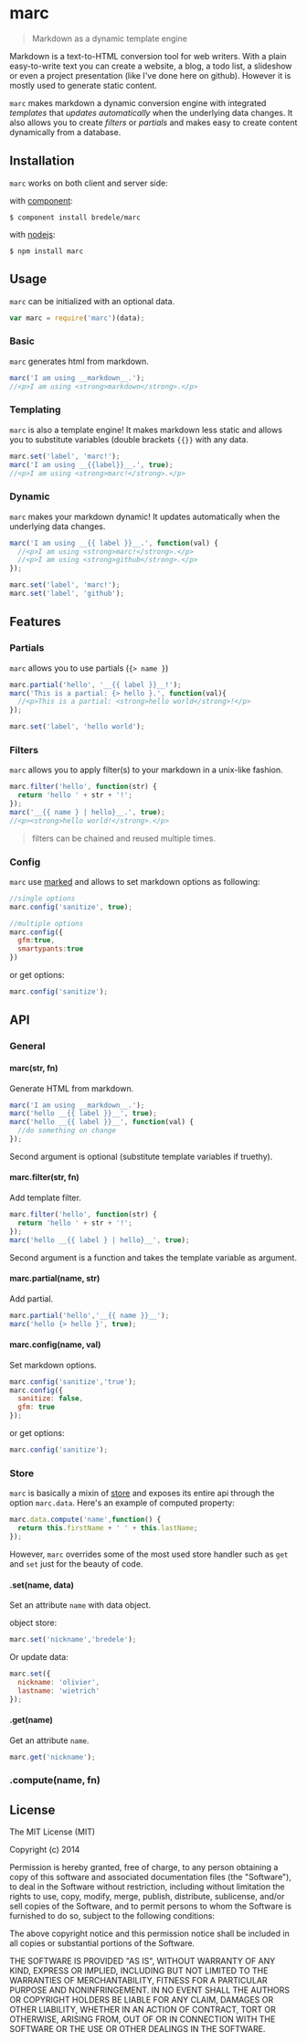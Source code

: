 
# marc

  > Markdown as a dynamic template engine


Markdown is a text-to-HTML conversion tool for web writers. With a plain easy-to-write text you can create a website, a blog, a todo list, a slideshow or even a project presentation (like I've done here on github). However it is mostly used to generate static content.

`marc` makes markdown a dynamic conversion engine with integrated *templates* that *updates automatically* when the underlying data changes. It also allows you to create *filters* or *partials* and makes easy to create content dynamically from a database.

## Installation

`marc` works on both client and server side:
  
  with [component](http://component.io):

    $ component install bredele/marc

  with [nodejs](http://nodejs.org):

    $ npm install marc


## Usage

  `marc` can be initialized with an optional data.

```js
var marc = require('marc')(data);
```

### Basic

  `marc` generates html from markdown.

```js
marc('I am using __markdown__.');
//<p>I am using <strong>markdown</strong>.</p>
```

### Templating

  `marc` is also a template engine! It makes markdown less static and allows you to substitute variables (double brackets `{{}}` with any data.

```js
marc.set('label', 'marc!');
marc('I am using __{{label}}__.', true);
//<p>I am using <strong>marc!</strong>.</p>
```

### Dynamic

  `marc` makes your markdown dynamic! It updates automatically when the underlying data changes.

```js
marc('I am using __{{ label }}__.', function(val) {
  //<p>I am using <strong>marc!</strong>.</p>
  //<p>I am using <strong>github</strong>.</p>  
});

marc.set('label', 'marc!');
marc.set('label', 'github');
```

## Features

### Partials

  `marc` allows you to use partials (`{> name }`)


```js
marc.partial('hello', '__{{ label }}__!');
marc('This is a partial: {> hello }.', function(val){
  //<p>This is a partial: <strong>hello world</strong>!</p>
});

marc.set('label', 'hello world');
```

### Filters

  `marc` allows you to apply filter(s) to your markdown in a unix-like fashion.

```js
marc.filter('hello', function(str) {
  return 'hello ' + str + '!';
});
marc('__{{ name } | hello}__.', true);
//<p><strong>hello world!</strong>.</p>
```

  > filters can be chained and reused multiple times.

<!-- ### Expressions

  You can use grouping, binary operators, identifiers, comparators and ternary operators...

```js
marc.set('items', ['item1', 'item2']);
marc('There is __{{items.length}}__ item{{ items.length !== 1 ? 's' : '' }}.', true);
//<p>There is <strong>2</strong> items.</p>
```

  ...directly from your markdown. -->

### Config

  `marc` use [marked](https://github.com/chjj/marked) and allows to set markdown options as following:

```js
//single options
marc.config('sanitize', true);

//multiple options
marc.config({
  gfm:true,
  smartypants:true
})
```

  or get options:

```js
marc.config('sanitize');
```


## API

### General

#### marc(str, fn)

  Generate HTML from markdown.

```js
marc('I am using __markdown__.');
marc('hello __{{ label }}__', true);
marc('hello __{{ label }}__', function(val) {
  //do something on change
});
```

  Second argument is optional (substitute template variables if truethy).


#### marc.filter(str, fn)

  Add template filter. 

```js
marc.filter('hello', function(str) {
  return 'hello ' + str + '!';
});
marc('hello __{{ label } | hello}__', true);

```

  Second argument is a function and takes the template variable as argument.

#### marc.partial(name, str)

  Add partial. 

```js
marc.partial('hello','__{{ name }}__');
marc('hello {> hello }', true);
```

#### marc.config(name, val)

  Set markdown options.

```js
marc.config('sanitize','true');
marc.config({
  sanitize: false,
  gfm: true
});
```

  or get options:


```js
marc.config('sanitize');
```

### Store

  `marc` is basically a mixin of [store](http://github.com/bredele/store) and exposes its entire api through the option `marc.data`. Here's an example of computed property:

```js
marc.data.compute('name',function() {
  return this.firstName + ' ' + this.lastName;
});
```

  However, `marc` overrides some of the most used store handler such as `get` and `set` just for the beauty of code.

#### .set(name, data)

 Set an attribute `name` with data object.

object store:
```js
marc.set('nickname','bredele');
```

 Or update data:

```js
marc.set({
  nickname: 'olivier',
  lastname: 'wietrich'
});
```

#### .get(name)

 Get an attribute `name`.

```js
marc.get('nickname');
```


### .compute(name, fn)

## License

  The MIT License (MIT)

  Copyright (c) 2014 <Olivier Wietrich>

  Permission is hereby granted, free of charge, to any person obtaining a copy
  of this software and associated documentation files (the "Software"), to deal
  in the Software without restriction, including without limitation the rights
  to use, copy, modify, merge, publish, distribute, sublicense, and/or sell
  copies of the Software, and to permit persons to whom the Software is
  furnished to do so, subject to the following conditions:

  The above copyright notice and this permission notice shall be included in
  all copies or substantial portions of the Software.

  THE SOFTWARE IS PROVIDED "AS IS", WITHOUT WARRANTY OF ANY KIND, EXPRESS OR
  IMPLIED, INCLUDING BUT NOT LIMITED TO THE WARRANTIES OF MERCHANTABILITY,
  FITNESS FOR A PARTICULAR PURPOSE AND NONINFRINGEMENT. IN NO EVENT SHALL THE
  AUTHORS OR COPYRIGHT HOLDERS BE LIABLE FOR ANY CLAIM, DAMAGES OR OTHER
  LIABILITY, WHETHER IN AN ACTION OF CONTRACT, TORT OR OTHERWISE, ARISING FROM,
  OUT OF OR IN CONNECTION WITH THE SOFTWARE OR THE USE OR OTHER DEALINGS IN
  THE SOFTWARE.